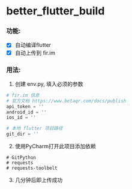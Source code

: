 # better_flutter_build

### 功能: 
- [x] 自动编译flutter
- [x] 自动上传到 fir.im

### 用法: 
 1. 创建 env.py, 填入必须的参数
```python
# fir.im 信息
# 官方文档 https://www.betaqr.com/docs/publish
api_token = ''
android_id = ''
ios_id = ''

# 本地 flutter 项目路径
git_dir = ''
```

 2. 使用PyCharm打开此项目添加依赖
```
# GitPython
# requests
# requests-toolbelt
```
    
 3. 几分钟后即上传成功